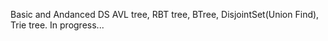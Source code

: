 Basic and Andanced DS
AVL tree, RBT tree, BTree, DisjointSet(Union Find), Trie tree.
In progress...
